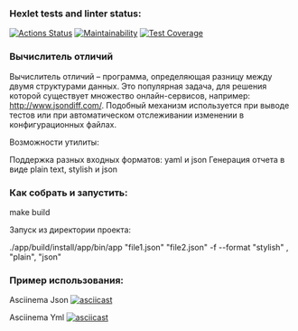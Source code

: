 ### Hexlet tests and linter status:
[![Actions Status](https://github.com/L30PRD/java-project-71/workflows/hexlet-check/badge.svg)](https://github.com/L30PRD/java-project-71/actions)
[![Maintainability](https://api.codeclimate.com/v1/badges/19c301554ad18117240c/maintainability)](https://codeclimate.com/github/L30PRD/java-project-71/maintainability)
[![Test Coverage](https://api.codeclimate.com/v1/badges/19c301554ad18117240c/test_coverage)](https://codeclimate.com/github/L30PRD/java-project-71/test_coverage)


### Вычислитель отличий
Вычислитель отличий – программа, определяющая разницу между двумя структурами данных. Это популярная задача, для решения которой существует множество онлайн-сервисов, например: http://www.jsondiff.com/. Подобный механизм используется при выводе тестов или при автоматическом отслеживании изменении в конфигурационных файлах.

Возможности утилиты:

Поддержка разных входных форматов: yaml и json
Генерация отчета в виде plain text, stylish и json

### Как собрать и запустить:

make build

Запуск из директории проекта:

./app/build/install/app/bin/app "file1.json" "file2.json" -f --format "stylish" , "plain", "json"

### Пример использования:

Asciinema Json
[![asciicast](https://asciinema.org/a/Je0Jzwwb7Bt923BLFeBmkRc9Q.svg)](https://asciinema.org/a/Je0Jzwwb7Bt923BLFeBmkRc9Q)

Asciinema Yml
[![asciicast](https://asciinema.org/a/RydL9Qm96yeYqoYv7kTcJYhH3.svg)](https://asciinema.org/a/RydL9Qm96yeYqoYv7kTcJYhH3)